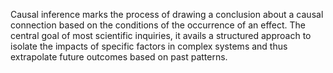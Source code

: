
Causal inference marks the process of drawing a conclusion about a causal connection based on the conditions of the occurrence of an effect. The central goal of most scientific inquiries, it avails a structured approach to isolate the impacts of specific factors in complex systems and thus extrapolate future outcomes based on past patterns.

